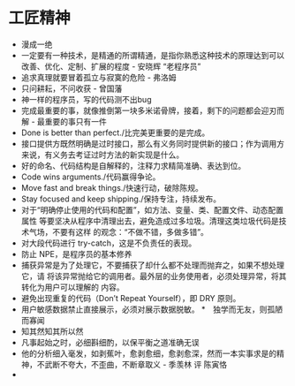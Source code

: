 # 工匠精神

* 漫成一绝
* 一定要有一种技术，是精通的所谓精通，是指你熟悉这种技术的原理达到可以改善、优化、定制、扩展的程度 - 安晓辉 “老程序员”
* 追求真理就要冒着孤立与寂寞的危险 - 弗洛姆
* 只问耕耘，不问收获 - 曾国藩
* 神一样的程序员，写的代码测不出bug
* 完成最重要的事，就像推倒第一块多米诺骨牌，接着，剩下的问题都会迎刃而解 - 最重要的事只有一件
* Done is better than perfect./比完美更重要的是完成。
* 接口提供方既然明确是过时接口，那么有义务同时提供新的接口；作为调用方来说，有义务去考证过时方法的新实现是什么。
* 好的命名、代码结构是自解释的，注释力求精简准确、表达到位。
* Code wins arguments./代码赢得争论。
* Move fast and break things./快速行动，破除陈规。
* Stay focused and keep shipping./保持专注，持续发布。
* 对于“明确停止使用的代码和配置”，如方法、变量、类、配置文件、动态配置属性 等要坚决从程序中清理出去，避免造成过多垃圾。清理这类垃圾代码是技术气场，不要有这样 的观念：“不做不错，多做多错”。
* 对大段代码进行 try-catch，这是不负责任的表现。
* 防止 NPE，是程序员的基本修养
* 捕获异常是为了处理它，不要捕获了却什么都不处理而抛弃之，如果不想处理它，请 将该异常抛给它的调用者。最外层的业务使用者，必须处理异常，将其转化为用户可以理解的 内容。
* 避免出现重复的代码（Don’t Repeat Yourself），即 DRY 原则。
* 用户敏感数据禁止直接展示，必须对展示数据脱敏。
*　独学而无友，则孤陋而寡闻
* 知其然知其所以然
* 凡事起始之时，必细斟细酌，以保平衡之道准确无误
* 他的分析细入毫发，如剥蕉叶，愈剥愈细，愈剥愈深，然而一本实事求是的精神，不武断不夸大，不歪曲，不断章取义 - 季羡林 评 陈寅恪
* 


